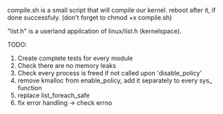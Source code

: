 compile.sh is a small script that will compile our kernel. reboot after it, if done successfuly.
(don't forget to chmod +x compile.sh)

"list.h" is a userland appilcation of linux/list.h (kernelspace). 

TODO:
1) Create complete tests for every module
2) Check there are no memory leaks
3) Check every process is freed if not called upon 'disable_policy'
4) remove kmalloc from enable_policy, add it separately to every sys_ function 
5) replace list_foreach_safe
6) fix error handling -> check errno

